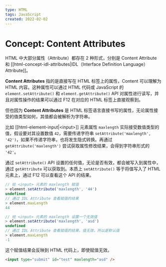 ```yaml
---
type: HTML
tags: JavaScript
created: 2022-02-02
---
```


# Concept: Content Attributes

HTML 中大部分属性（Attribute）都存在 2 种形式，分别是 Content Attribute 和 [[html-concept-idl-attributes|IDL（Interface Definition Language） Attribute]]。

**Content Attributes** 指的是直接写在 HTML 标签上的属性，Content 可以理解为 HTML 内容。这种属性可以通过 HTML 代码或 JavaScript 的 `element.setAttribute()` 和 `element.getAttribute()` API 对属性进行读写，并且对属性操作的结果可以通过 F12 在对应的 HTML 标签上直接观察到。

但也因为 **Content Attributes** 是 HTML 标签语言直接书写的属性，无论属性接受的值类型如何，其值都会被解析为字符串。

比如 [[html-element-input|\<input\>]] 元素属性 `maxlength` 实际接受数值类型的值，假设要对其设置数值 `42`，需要传递字符串 `setAttribute('maxlength', '42')`，如果不传递字符串，也将发生隐式转换。再通过 `getAttribute('maxlength')` 尝试获取属性修改结果，会得到字符串形式的 `'42'`。

通过 `setAttribute()` API 设置的任何值，无论是否有效，都会被写入到属性中，通过 `getAttribute` 可以获取到。本质上 `setAttribute()` 等于将值写入了 HTML 元素上，通过 F12 可以查看这个 API 的结果。

```js
// 给 <input> 元素的 maxlength 赋值
> element.setAttribute('maxlength', '44')
undefined
// 通过 IDL Attribute 查看赋值的结果
> element.maxLength
44

// 给 <input> 元素的 maxlength 设置一个无效值
> element.setAttribute('maxlength', 'asd')
undefined
// 通过 IDL Attribute 查看赋值的结果，值无效，所以是默认值
> element.maxLength
-1
```

这个赋值结果会反映到 HTML 代码上，即使赋值无效。

```html
<input type="submit" id="test" maxlength="asd" />
```
